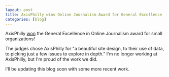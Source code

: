 ```yaml
---
layout: post
title: AxisPhilly wins Online Journalism Award for General Excellence
categories: [blog]
---
```


AxisPhilly [won](http://journalists.org/2013/10/19/guardian-boston-globe-axisphilly-texas-tribune-take-home-2013-online-journalism-awards/) the General Excellence in Online Journalism award for small organizations! 

The judges chose AxisPhilly for "a beautiful site design, to their use of data, to picking just a few issues to explore in depth." I'm no longer working at AxisPhilly, but I'm proud of the work we did. 

I'll be updating this blog soon with some more recent work.